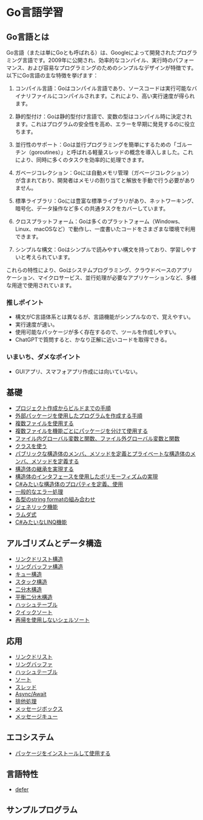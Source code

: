 # Go言語学習

## Go言語とは
Go言語（または単にGoとも呼ばれる）は、Googleによって開発されたプログラミング言語です。2009年に公開され、効率的なコンパイル、実行時のパフォーマンス、および容易なプログラミングのためのシンプルなデザインが特徴です。以下にGo言語の主な特徴を挙げます：

1. コンパイル言語：Goはコンパイル言語であり、ソースコードは実行可能なバイナリファイルにコンパイルされます。これにより、高い実行速度が得られます。

2. 静的型付け：Goは静的型付け言語で、変数の型はコンパイル時に決定されます。これはプログラムの安全性を高め、エラーを早期に発見するのに役立ちます。

3. 並行性のサポート：Goは並行プログラミングを簡単にするための「ゴルーチン（goroutines）」と呼ばれる軽量スレッドの概念を導入しました。これにより、同時に多くのタスクを効率的に処理できます。

4. ガベージコレクション：Goには自動メモリ管理（ガベージコレクション）が含まれており、開発者はメモリの割り当てと解放を手動で行う必要がありません。

5. 標準ライブラリ：Goには豊富な標準ライブラリがあり、ネットワーキング、暗号化、データ操作など多くの共通タスクをカバーしています。

6. クロスプラットフォーム：Goは多くのプラットフォーム（Windows、Linux、macOSなど）で動作し、一度書いたコードをさまざまな環境で利用できます。

7. シンプルな構文：Goはシンプルで読みやすい構文を持っており、学習しやすいと考えられています。

これらの特性により、Goはシステムプログラミング、クラウドベースのアプリケーション、マイクロサービス、並行処理が必要なアプリケーションなど、多様な用途で使用されています。

### 推しポイント
- 構文がC言語体系とは異なるが、言語機能がシンプルなので、覚えやすい。
- 実行速度が速い。
- 使用可能なパッケージが多く存在するので、ツールを作成しやすい。
- ChatGPTで質問すると、かなり正解に近いコードを取得できる。

### いまいち、ダメなポイント
- GUIアプリ、スマフォアプリ作成には向いていない。

## 基礎
- [プロジェクト作成からビルドまでの手順](./Go-start-project/README.md)
- [外部パッケージを使用したプログラムを作成する手順](./Go-use-package/README.md)
- [複数ファイルを使用する](./Go-multi-file/README.md)
- [複数ファイルを機能ごとにパッケージを分けて使用する](./Go-multi-pack-file/README.md)
- [ファイル内グローバル変数と関数、ファイル外グローバル変数と関数](./Go-global-local-scope/README.md)
- [クラスを使う](./Go-struct-methods/README.md)
- [パブリックな構造体のメンバ、メソッドを定義とプライベートな構造体のメンバ、メソッドを定義する](./Go-public-private/README.md)
- [構造体の継承を実現する](./Go-inherit-struct/README.md)
- [構造体のインタフェースを使用したポリモーフィズムの実現](./Go-poly-structs/README.md)
- [C#みたいな構造体のプロパティを定義、使用](./Go-struct-property/README.md)
- [一般的なエラー処理](./Go-error-handling/README.md)
- [各型のstring formatの組み合わせ](./Go-string-format/README.md)
- [ジェネリック機能](./Go-generics-example/README.md)
- [ラムダ式](./Go-lambda-example/README.md)
- [C#みたいなLINQ機能](./Go-linq-example/README.md)


## アルゴリズムとデータ構造
- [リンクドリスト構造](./Go-linked-list/README.md)
- [リングバッファ構造](./Go-ring-buffer/README.md)
- [キュー構造](./Go-data-queue/README.md)
- [スタック構造](./Go-data-stack/README.md)
- [二分木構造](./Go-binary-tree/README.md)
- [平衡二分木構造](./Go-balanced-tree/README.md)
- [ハッシュテーブル](./Go-hash-table/README.md)
- [クイックソート](./Go-quick-sort/README.md)
- [再帰を使用しないシェルソート](./Go-non-recursive-shell-sort/README.md)

## 応用
- [リンクドリスト](./Go-list-package/README.md)
- [リングバッファ](./Go-ring-buffer-package/README.md)
- [ハッシュテーブル](./Go-hash-table-package/README.md)
- [ソート](./Go-sort-package/README.md)
- [スレッド](./Go-threading-example/README.md)
- [Async/Await](./Go-async-await-example/README.md)
- [排他処理](./Go-mutex-example/README.md)
- [メッセージボックス](./Go-message-box-example/README.md)
- [メッセージキュー](./Go-message-que-example/README.md)

## エコシステム
- [パッケージをインストールして使用する](./Go-install-package/README.md)

## 言語特性
- [defer](./Go-defer-example/README.md)

## サンプルプログラム

